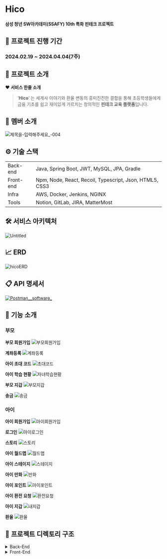 # Hico

#### **삼성 청년 SW아카데미(SSAFY) 10th 특화 핀테크 프로젝트**

## **📅 프로젝트 진행 기간**


### **2024.02.19 ~ 2024.04.04(7주)**

## **🔎 프로젝트 소개**

**❤️ 서비스 한줄 소개**

> ‘**Hico**’ 는 세계사 이야기와 환율 변동의 흥미진진한 결합을 통해 초등학생들에게 금융 기초를 쉽고 재미있게 가르치는 창의적인 **핀테크 교육 플랫폼**입니다.
> 

## **💑 멤버 소개**
![제목을-입력해주세요_-004](/uploads/5f979f4773a18e97468186ae5a57ac25/제목을-입력해주세요_-004.jpg)

## **⚙️ 기술 스택**

| | |
| --- | --- |
| Back-end | Java, Spring Boot, JWT, MySQL, JPA, Gradle |
| Front-end | Npm, Node, React, Recoil, Typescript, Json, HTML5, CSS3 |
| Infra | AWS, Docker, Jenkins, NGINX |
| Tools | Notion, GitLab, JIRA, MatterMost |

## 🛠️ 서비스 아키텍처
![Untitled](/uploads/5c536b676ae5eb951531734120dde791/Untitled.png)



## 📈 ERD
![hicoERD](/uploads/c8cfc0b9757b9bbfbd9b2972ed9c2132/hicoERD.png)


## 📋 API 명세서

[![Postman__software_](/uploads/6ef2480888286a0c8b95e82a062e26b9/Postman__software_.png)](https://documenter.getpostman.com/view/29635180/2sA358ckD5#ebc7ff68-4a43-4829-8412-b37731aeb995)

## **🧾 기능 소개**
### 부모

**부모 회원가입**
![부모회원가입](/uploads/e3357d2fc907d902566ed6c9102c741a/부모회원가입.gif)

**계좌등록**
![계좌등록](/uploads/1605696189ff70d541cd540a57b3e93f/계좌등록.gif)

**아이 초대 코드**
![초대코드](/uploads/fde755ff0f2933cd7f91fdaf5e1c9e5a/초대코드.gif)

**아이 학습 현황**
![자녀학습현황](/uploads/9ad79cf77cb4c776d393f023c8f31039/자녀학습현황.gif)

**부모 지갑**
![부모지갑](/uploads/3a2f8c708a4dcfccf7fa9630b03cc322/부모지갑.gif)

**송금**
![송금](/uploads/7233c706f17263c950343d8dcc74af3a/송금.gif)

### 아이
**아이 회원가입**
![아이회원가입](/uploads/80dcbd7422b9cdfcd2755756a0c6ada8/아이회원가입.gif)

**로그인**
![아이로그인](/uploads/8deb84f3e63497edda61ece5e5fd538f/아이로그인.gif)

**스토리**
![스토리](/uploads/bb348e00e26ce3213430576de685ef8b/스토리.gif)

**아이 월드맵**
![월드맵](/uploads/27162cc66f02ec7299f7fcd2a1934388/월드맵.gif)

**아이 스테이지**
![스테이지](/uploads/f12ed63f8463451252549cb2c022a05a/스테이지.gif)

**아이 만화**
![만화](/uploads/7d2018e02300e3f7a95220ae7f074a45/만화.gif)

**아이 포인트**
![아이포인트](/uploads/dabba718562925008cb4ea2e61e833e4/아이포인트.gif)

**아이 환전 요청**
![환전요청](/uploads/6e93c2906ab581f4ef7efb8dc92cfa69/환전요청.gif)

**아이 지갑**
![내지갑](/uploads/d4177b82966cc1dcc5d78dbcda997db9/내지갑.gif)

**환율**
![환율](/uploads/c278ecbdac3c22566c466495c3cdaaae/환율.gif)


## 📂 프로젝트 디렉토리 구조
<details>
  <summary>
  Back-End
  </summary>

    📦src
     ┣ 📂main
     ┃ ┣ 📂java
     ┃ ┃ ┗ 📂ssafy
     ┃ ┃ ┃ ┗ 📂hico
     ┃ ┃ ┃ ┃ ┣ 📂config
     ┃ ┃ ┃ ┃ ┃ ┣ 📜FilterConfig.java
     ┃ ┃ ┃ ┃ ┃ ┣ 📜S3Config.java
     ┃ ┃ ┃ ┃ ┃ ┣ 📜SecurityConfig.java
     ┃ ┃ ┃ ┃ ┃ ┗ 📜WebConfig.java
     ┃ ┃ ┃ ┃ ┣ 📂domain
     ┃ ┃ ┃ ┃ ┃ ┣ 📂account
     ┃ ┃ ┃ ┃ ┃ ┃ ┣ 📂controller
     ┃ ┃ ┃ ┃ ┃ ┃ ┃ ┗ 📜AccountController.java
     ┃ ┃ ┃ ┃ ┃ ┃ ┣ 📂dto
     ┃ ┃ ┃ ┃ ┃ ┃ ┃ ┣ 📂request
     ┃ ┃ ┃ ┃ ┃ ┃ ┃ ┃ ┣ 📜InquireAccountTransactionRequest.java
     ┃ ┃ ┃ ┃ ┃ ┃ ┃ ┃ ┣ 📜MakeAccountRequest.java
     ┃ ┃ ┃ ┃ ┃ ┃ ┃ ┃ ┣ 📜OpenAccountRequest.java
     ┃ ┃ ┃ ┃ ┃ ┃ ┃ ┃ ┗ 📜RegistrationAccountRequest.java
     ┃ ┃ ┃ ┃ ┃ ┃ ┃ ┗ 📂response
     ┃ ┃ ┃ ┃ ┃ ┃ ┃ ┃ ┣ 📜AccountListResponse.java
     ┃ ┃ ┃ ┃ ┃ ┃ ┃ ┃ ┣ 📜InquireAccountTransactionResponse.java
     ┃ ┃ ┃ ┃ ┃ ┃ ┃ ┃ ┗ 📜OpenAccountResponse.java
     ┃ ┃ ┃ ┃ ┃ ┃ ┣ 📂entity
     ┃ ┃ ┃ ┃ ┃ ┃ ┃ ┗ 📜Account.java
     ┃ ┃ ┃ ┃ ┃ ┃ ┣ 📂repository
     ┃ ┃ ┃ ┃ ┃ ┃ ┃ ┗ 📜AccountRepository.java
     ┃ ┃ ┃ ┃ ┃ ┃ ┗ 📂service
     ┃ ┃ ┃ ┃ ┃ ┃ ┃ ┗ 📜AccountService.java
     ┃ ┃ ┃ ┃ ┃ ┣ 📂book
     ┃ ┃ ┃ ┃ ┃ ┃ ┣ 📂controller
     ┃ ┃ ┃ ┃ ┃ ┃ ┃ ┗ 📜BookController.java
     ┃ ┃ ┃ ┃ ┃ ┃ ┣ 📂dto
     ┃ ┃ ┃ ┃ ┃ ┃ ┃ ┗ 📂request
     ┃ ┃ ┃ ┃ ┃ ┃ ┃ ┃ ┗ 📜BookAddRequest.java
     ┃ ┃ ┃ ┃ ┃ ┃ ┣ 📂entity
     ┃ ┃ ┃ ┃ ┃ ┃ ┃ ┗ 📜BookPage.java
     ┃ ┃ ┃ ┃ ┃ ┃ ┣ 📂repository
     ┃ ┃ ┃ ┃ ┃ ┃ ┃ ┗ 📜BookRepository.java
     ┃ ┃ ┃ ┃ ┃ ┃ ┗ 📂service
     ┃ ┃ ┃ ┃ ┃ ┃ ┃ ┣ 📜BookService.java
     ┃ ┃ ┃ ┃ ┃ ┃ ┃ ┗ 📜S3Uploader.java
     ┃ ┃ ┃ ┃ ┃ ┣ 📂country
     ┃ ┃ ┃ ┃ ┃ ┃ ┣ 📂entity
     ┃ ┃ ┃ ┃ ┃ ┃ ┃ ┗ 📜Country.java
     ┃ ┃ ┃ ┃ ┃ ┃ ┗ 📂repository
     ┃ ┃ ┃ ┃ ┃ ┃ ┃ ┗ 📜CountryRepository.java
     ┃ ┃ ┃ ┃ ┃ ┣ 📂exchangerate
     ┃ ┃ ┃ ┃ ┃ ┃ ┣ 📂controller
     ┃ ┃ ┃ ┃ ┃ ┃ ┃ ┗ 📜ExchangeRateController.java
     ┃ ┃ ┃ ┃ ┃ ┃ ┣ 📂dto
     ┃ ┃ ┃ ┃ ┃ ┃ ┃ ┗ 📂response
     ┃ ┃ ┃ ┃ ┃ ┃ ┃ ┃ ┣ 📜ExchangeRateApiResponse.java
     ┃ ┃ ┃ ┃ ┃ ┃ ┃ ┃ ┗ 📜ExchangeRateFindResponse.java
     ┃ ┃ ┃ ┃ ┃ ┃ ┣ 📂entity
     ┃ ┃ ┃ ┃ ┃ ┃ ┃ ┣ 📜ExchangeRate.java
     ┃ ┃ ┃ ┃ ┃ ┃ ┃ ┗ 📜Variation.java
     ┃ ┃ ┃ ┃ ┃ ┃ ┣ 📂repository
     ┃ ┃ ┃ ┃ ┃ ┃ ┃ ┗ 📜ExchangeRateRepository.java
     ┃ ┃ ┃ ┃ ┃ ┃ ┗ 📂service
     ┃ ┃ ┃ ┃ ┃ ┃ ┃ ┗ 📜ExchangeRateService.java
     ┃ ┃ ┃ ┃ ┃ ┣ 📂history
     ┃ ┃ ┃ ┃ ┃ ┃ ┣ 📂dto
     ┃ ┃ ┃ ┃ ┃ ┃ ┃ ┗ 📂response
     ┃ ┃ ┃ ┃ ┃ ┃ ┃ ┃ ┣ 📜HistoryFindResponse.java
     ┃ ┃ ┃ ┃ ┃ ┃ ┃ ┃ ┗ 📜HistoryRec.java
     ┃ ┃ ┃ ┃ ┃ ┃ ┣ 📂entity
     ┃ ┃ ┃ ┃ ┃ ┃ ┃ ┗ 📜History.java
     ┃ ┃ ┃ ┃ ┃ ┃ ┗ 📂repository
     ┃ ┃ ┃ ┃ ┃ ┃ ┃ ┗ 📜HistoryRepository.java
     ┃ ┃ ┃ ┃ ┃ ┣ 📂member
     ┃ ┃ ┃ ┃ ┃ ┃ ┣ 📂controller
     ┃ ┃ ┃ ┃ ┃ ┃ ┃ ┣ 📜ChildController.java
     ┃ ┃ ┃ ┃ ┃ ┃ ┃ ┣ 📜MemberController.java
     ┃ ┃ ┃ ┃ ┃ ┃ ┃ ┗ 📜ParentController.java
     ┃ ┃ ┃ ┃ ┃ ┃ ┣ 📂dto
     ┃ ┃ ┃ ┃ ┃ ┃ ┃ ┣ 📂request
     ┃ ┃ ┃ ┃ ┃ ┃ ┃ ┃ ┣ 📜BankAccountBalanceRequest.java
     ┃ ┃ ┃ ┃ ┃ ┃ ┃ ┃ ┣ 📜BankMemberCreateRequest.java
     ┃ ┃ ┃ ┃ ┃ ┃ ┃ ┃ ┣ 📜BankMemberSearchRequest.java
     ┃ ┃ ┃ ┃ ┃ ┃ ┃ ┃ ┣ 📜MemberLoginRequest.java
     ┃ ┃ ┃ ┃ ┃ ┃ ┃ ┃ ┣ 📜MemberSignUpRequest.java
     ┃ ┃ ┃ ┃ ┃ ┃ ┃ ┃ ┣ 📜ParentAccountTransferRequest.java
     ┃ ┃ ┃ ┃ ┃ ┃ ┃ ┃ ┗ 📜ParentSendMoneyRequest.java
     ┃ ┃ ┃ ┃ ┃ ┃ ┃ ┗ 📂response
     ┃ ┃ ┃ ┃ ┃ ┃ ┃ ┃ ┣ 📜AccountBalanceResponse.java
     ┃ ┃ ┃ ┃ ┃ ┃ ┃ ┃ ┣ 📜BankMemberSearchResponse.java
     ┃ ┃ ┃ ┃ ┃ ┃ ┃ ┃ ┣ 📜ChildInfoResponse.java
     ┃ ┃ ┃ ┃ ┃ ┃ ┃ ┃ ┣ 📜ChildPointResponse.java
     ┃ ┃ ┃ ┃ ┃ ┃ ┃ ┃ ┣ 📜ChildQuizStatusResponse.java
     ┃ ┃ ┃ ┃ ┃ ┃ ┃ ┃ ┣ 📜LoginResponse.java
     ┃ ┃ ┃ ┃ ┃ ┃ ┃ ┃ ┗ 📜MemberSignUpResponse.java
     ┃ ┃ ┃ ┃ ┃ ┃ ┣ 📂entity
     ┃ ┃ ┃ ┃ ┃ ┃ ┃ ┣ 📜Gender.java
     ┃ ┃ ┃ ┃ ┃ ┃ ┃ ┣ 📜Member.java
     ┃ ┃ ┃ ┃ ┃ ┃ ┃ ┗ 📜Role.java
     ┃ ┃ ┃ ┃ ┃ ┃ ┣ 📂repository
     ┃ ┃ ┃ ┃ ┃ ┃ ┃ ┗ 📜MemberRepository.java
     ┃ ┃ ┃ ┃ ┃ ┃ ┗ 📂service
     ┃ ┃ ┃ ┃ ┃ ┃ ┃ ┣ 📜ChildService.java
     ┃ ┃ ┃ ┃ ┃ ┃ ┃ ┣ 📜MemberService.java
     ┃ ┃ ┃ ┃ ┃ ┃ ┃ ┗ 📜ParentService.java
     ┃ ┃ ┃ ┃ ┃ ┣ 📂point
     ┃ ┃ ┃ ┃ ┃ ┃ ┣ 📂controller
     ┃ ┃ ┃ ┃ ┃ ┃ ┃ ┗ 📜PointController.java
     ┃ ┃ ┃ ┃ ┃ ┃ ┣ 📂dto
     ┃ ┃ ┃ ┃ ┃ ┃ ┃ ┣ 📂response
     ┃ ┃ ┃ ┃ ┃ ┃ ┃ ┃ ┗ 📜MyPointResponse.java
     ┃ ┃ ┃ ┃ ┃ ┃ ┃ ┗ 📜ChildApplyTranRequest.java
     ┃ ┃ ┃ ┃ ┃ ┃ ┣ 📂entity
     ┃ ┃ ┃ ┃ ┃ ┃ ┃ ┗ 📜FrPoint.java
     ┃ ┃ ┃ ┃ ┃ ┃ ┣ 📂repository
     ┃ ┃ ┃ ┃ ┃ ┃ ┃ ┗ 📜FrPointRepository.java
     ┃ ┃ ┃ ┃ ┃ ┃ ┗ 📂service
     ┃ ┃ ┃ ┃ ┃ ┃ ┃ ┗ 📜PointService.java
     ┃ ┃ ┃ ┃ ┃ ┣ 📂quiz
     ┃ ┃ ┃ ┃ ┃ ┃ ┣ 📂entity
     ┃ ┃ ┃ ┃ ┃ ┃ ┃ ┣ 📜Difficulty.java
     ┃ ┃ ┃ ┃ ┃ ┃ ┃ ┣ 📜Quiz.java
     ┃ ┃ ┃ ┃ ┃ ┃ ┃ ┣ 📜QuizLevel.java
     ┃ ┃ ┃ ┃ ┃ ┃ ┃ ┣ 📜QuizStatus.java
     ┃ ┃ ┃ ┃ ┃ ┃ ┃ ┗ 📜QuizType.java
     ┃ ┃ ┃ ┃ ┃ ┃ ┗ 📂repository
     ┃ ┃ ┃ ┃ ┃ ┃ ┃ ┣ 📜QuizRepository.java
     ┃ ┃ ┃ ┃ ┃ ┃ ┃ ┗ 📜QuizStatusRepository.java
     ┃ ┃ ┃ ┃ ┃ ┣ 📂stage
     ┃ ┃ ┃ ┃ ┃ ┃ ┣ 📂controller
     ┃ ┃ ┃ ┃ ┃ ┃ ┃ ┗ 📜StageController.java
     ┃ ┃ ┃ ┃ ┃ ┃ ┣ 📂dto
     ┃ ┃ ┃ ┃ ┃ ┃ ┃ ┣ 📂request
     ┃ ┃ ┃ ┃ ┃ ┃ ┃ ┃ ┣ 📜QuizResult.java
     ┃ ┃ ┃ ┃ ┃ ┃ ┃ ┃ ┗ 📜StageQuizSaveRequest.java
     ┃ ┃ ┃ ┃ ┃ ┃ ┃ ┗ 📂response
     ┃ ┃ ┃ ┃ ┃ ┃ ┃ ┃ ┣ 📜Page.java
     ┃ ┃ ┃ ┃ ┃ ┃ ┃ ┃ ┣ 📜ProgressRate.java
     ┃ ┃ ┃ ┃ ┃ ┃ ┃ ┃ ┣ 📜QuizInfo.java
     ┃ ┃ ┃ ┃ ┃ ┃ ┃ ┃ ┣ 📜StageBookFindResponse.java
     ┃ ┃ ┃ ┃ ┃ ┃ ┃ ┃ ┣ 📜StageChildFindResponse.java
     ┃ ┃ ┃ ┃ ┃ ┃ ┃ ┃ ┣ 📜StageCountryFindResponse.java
     ┃ ┃ ┃ ┃ ┃ ┃ ┃ ┃ ┗ 📜StageQuizFindResponse.java
     ┃ ┃ ┃ ┃ ┃ ┃ ┣ 📂entity
     ┃ ┃ ┃ ┃ ┃ ┃ ┃ ┣ 📜Season.java
     ┃ ┃ ┃ ┃ ┃ ┃ ┃ ┣ 📜Stage.java
     ┃ ┃ ┃ ┃ ┃ ┃ ┃ ┗ 📜StageStatus.java
     ┃ ┃ ┃ ┃ ┃ ┃ ┣ 📂repository
     ┃ ┃ ┃ ┃ ┃ ┃ ┃ ┣ 📜StageRepository.java
     ┃ ┃ ┃ ┃ ┃ ┃ ┃ ┗ 📜StageStatusRepository.java
     ┃ ┃ ┃ ┃ ┃ ┃ ┗ 📂service
     ┃ ┃ ┃ ┃ ┃ ┃ ┃ ┗ 📜StageService.java
     ┃ ┃ ┃ ┃ ┃ ┣ 📂transaction
     ┃ ┃ ┃ ┃ ┃ ┃ ┣ 📂dto
     ┃ ┃ ┃ ┃ ┃ ┃ ┃ ┣ 📂request
     ┃ ┃ ┃ ┃ ┃ ┃ ┃ ┗ 📂response
     ┃ ┃ ┃ ┃ ┃ ┃ ┃ ┃ ┣ 📜AccountAndFrTranResponse.java
     ┃ ┃ ┃ ┃ ┃ ┃ ┃ ┃ ┣ 📜ChildForeignTransactionResponse.java
     ┃ ┃ ┃ ┃ ┃ ┃ ┃ ┃ ┗ 📜FrTransactionResponse.java
     ┃ ┃ ┃ ┃ ┃ ┃ ┣ 📂entity
     ┃ ┃ ┃ ┃ ┃ ┃ ┃ ┗ 📜FrTransaction.java
     ┃ ┃ ┃ ┃ ┃ ┃ ┗ 📂repository
     ┃ ┃ ┃ ┃ ┃ ┃ ┃ ┗ 📜FrTransactionRepository.java
     ┃ ┃ ┃ ┃ ┃ ┗ 📂wallet
     ┃ ┃ ┃ ┃ ┃ ┃ ┣ 📂entity
     ┃ ┃ ┃ ┃ ┃ ┃ ┃ ┗ 📜FrWallet.java
     ┃ ┃ ┃ ┃ ┃ ┃ ┗ 📂repository
     ┃ ┃ ┃ ┃ ┃ ┃ ┃ ┗ 📜FrWalletRepository.java
     ┃ ┃ ┃ ┃ ┣ 📂global
     ┃ ┃ ┃ ┃ ┃ ┣ 📂annotation
     ┃ ┃ ┃ ┃ ┃ ┃ ┗ 📜LoginOnly.java
     ┃ ┃ ┃ ┃ ┃ ┣ 📂aspect
     ┃ ┃ ┃ ┃ ┃ ┃ ┗ 📜LoginAspect.java
     ┃ ┃ ┃ ┃ ┃ ┣ 📂bank
     ┃ ┃ ┃ ┃ ┃ ┃ ┣ 📂dto
     ┃ ┃ ┃ ┃ ┃ ┃ ┃ ┣ 📂request
     ┃ ┃ ┃ ┃ ┃ ┃ ┃ ┃ ┣ 📜Header.java
     ┃ ┃ ┃ ┃ ┃ ┃ ┃ ┃ ┗ 📜HeaderRequest.java
     ┃ ┃ ┃ ┃ ┃ ┃ ┃ ┗ 📂response
     ┃ ┃ ┃ ┃ ┃ ┃ ┃ ┃ ┗ 📜HeaderResponse.java
     ┃ ┃ ┃ ┃ ┃ ┃ ┣ 📜BankApi.java
     ┃ ┃ ┃ ┃ ┃ ┃ ┣ 📜BankApiClient.java
     ┃ ┃ ┃ ┃ ┃ ┃ ┣ 📜BankErrorResponse.java
     ┃ ┃ ┃ ┃ ┃ ┃ ┗ 📜BankProperties.java
     ┃ ┃ ┃ ┃ ┃ ┣ 📂entity
     ┃ ┃ ┃ ┃ ┃ ┃ ┗ 📜BaseTimeEntity.java
     ┃ ┃ ┃ ┃ ┃ ┣ 📂filter
     ┃ ┃ ┃ ┃ ┃ ┃ ┣ 📜CorsFilter.java
     ┃ ┃ ┃ ┃ ┃ ┃ ┗ 📜JwtAuthenticationFilter.java
     ┃ ┃ ┃ ┃ ┃ ┣ 📂jwt
     ┃ ┃ ┃ ┃ ┃ ┃ ┣ 📜AuthInfo.java
     ┃ ┃ ┃ ┃ ┃ ┃ ┣ 📜JwtTokenProvider.java
     ┃ ┃ ┃ ┃ ┃ ┃ ┗ 📜TokenResponse.java
     ┃ ┃ ┃ ┃ ┃ ┗ 📂response
     ┃ ┃ ┃ ┃ ┃ ┃ ┣ 📂error
     ┃ ┃ ┃ ┃ ┃ ┃ ┃ ┣ 📂exception
     ┃ ┃ ┃ ┃ ┃ ┃ ┃ ┃ ┣ 📜BankException.java
     ┃ ┃ ┃ ┃ ┃ ┃ ┃ ┃ ┣ 📜CustomException.java
     ┃ ┃ ┃ ┃ ┃ ┃ ┃ ┃ ┗ 📜ExceptionController.java
     ┃ ┃ ┃ ┃ ┃ ┃ ┃ ┣ 📜ErrorCode.java
     ┃ ┃ ┃ ┃ ┃ ┃ ┃ ┗ 📜ErrorResponseEntity.java
     ┃ ┃ ┃ ┃ ┃ ┃ ┗ 📂success
     ┃ ┃ ┃ ┃ ┃ ┃ ┃ ┣ 📜CommonResponseEntity.java
     ┃ ┃ ┃ ┃ ┃ ┃ ┃ ┗ 📜SuccessCode.java
     ┃ ┃ ┃ ┃ ┗ 📜HicoApplication.java
     ┃ ┗ 📂resources
     ┃ ┃ ┣ 📂db
     ┃ ┃ ┃ ┗ 📜data.sql
     ┃ ┃ ┣ 📜application-secret.properties
     ┃ ┃ ┗ 📜application.yml
     ┗ 📂test
     ┃ ┗ 📂java
     ┃ ┃ ┗ 📂ssafy
     ┃ ┃ ┃ ┗ 📂hico
     ┃ ┃ ┃ ┃ ┗ 📜HicoApplicationTests.java
</details>

<details>
  <summary>
  Front-End
  </summary>

    📦src
     ┣ 📂api
     ┃ ┣ 📜account.ts
     ┃ ┣ 📜child.ts
     ┃ ┣ 📜childPoint.ts
     ┃ ┣ 📜currency.ts
     ┃ ┣ 📜member.ts
     ┃ ┗ 📜parent.ts
     ┣ 📂assets
     ┃ ┣ 📂lottie
     ┃ ┃ ┣ 📜america.json
     ┃ ┃ ┣ 📜bchina.json
     ┃ ┃ ┣ 📜bjapan.json
     ┃ ┃ ┣ 📜china-location-pin.json
     ┃ ┃ ┣ 📜china.json
     ┃ ┃ ┣ 📜europe.json
     ┃ ┃ ┣ 📜italy-location-pin.json
     ┃ ┃ ┣ 📜japan-flag.json
     ┃ ┃ ┣ 📜japan-location-pin.json
     ┃ ┃ ┣ 📜japan.json
     ┃ ┃ ┣ 📜japan1.json
     ┃ ┃ ┣ 📜japan2.json
     ┃ ┃ ┣ 📜japan3.json
     ┃ ┃ ┣ 📜one-star-badge.json
     ┃ ┃ ┣ 📜pinjapan.json
     ┃ ┃ ┣ 📜star.json
     ┃ ┃ ┗ 📜usa-location-pin.json
     ┃ ┣ 📜activated_1.png
     ┃ ┣ 📜activated_2.png
     ┃ ┣ 📜activated_3.png
     ┃ ┣ 📜activated_4.png
     ┃ ┣ 📜activated_5.png
     ┃ ┣ 📜arrow.png
     ┃ ┣ 📜back-d3.png
     ┃ ┣ 📜back.png
     ┃ ┣ 📜background_basic.png
     ┃ ┣ 📜back_b.jpg
     ┃ ┣ 📜back_china.png
     ┃ ┣ 📜back_d.jpg
     ┃ ┣ 📜back_d2.jpg
     ┃ ┣ 📜back_italy.png
     ┃ ┣ 📜back_japan.png
     ┃ ┣ 📜back_usa.png
     ┃ ┣ 📜basicsky.PNG
     ┃ ┣ 📜boy.png
     ┃ ┣ 📜chinaflag.PNG
     ┃ ┣ 📜chinamap.png
     ┃ ┣ 📜chinapin.png
     ┃ ┣ 📜countrymapbackground.png
     ┃ ┣ 📜down.png
     ┃ ┣ 📜downicon.png
     ┃ ┣ 📜europeflag.PNG
     ┃ ┣ 📜failed.png
     ┃ ┣ 📜fairy_china.png
     ┃ ┣ 📜fairy_italy.png
     ┃ ┣ 📜fairy_japan.png
     ┃ ┣ 📜fairy_usa.png
     ┃ ┣ 📜flag_china.png
     ┃ ┣ 📜flag_europe.png
     ┃ ┣ 📜flag_japan.png
     ┃ ┣ 📜flag_usa.png
     ┃ ┣ 📜forest.jpg
     ┃ ┣ 📜fuel.png
     ┃ ┣ 📜girl.png
     ┃ ┣ 📜globe.PNG
     ┃ ┣ 📜goTonext.png
     ┃ ┣ 📜goToprevious.png
     ┃ ┣ 📜grandpa.png
     ┃ ┣ 📜italymap.png
     ┃ ┣ 📜italypin.png
     ┃ ┣ 📜japanese-fan.png
     ┃ ┣ 📜japanflag.PNG
     ┃ ┣ 📜japanmap.png
     ┃ ┣ 📜japanpin.png
     ┃ ┣ 📜KakaoTalk_20240402_212047197.png
     ┃ ┣ 📜lab.png
     ┃ ┣ 📜login_singup_background.png
     ┃ ┣ 📜logo.png
     ┃ ┣ 📜moneycomplete.png
     ┃ ┣ 📜moneysending.png
     ┃ ┣ 📜next.png
     ┃ ┣ 📜next_q.png
     ┃ ┣ 📜nochild_boy.png
     ┃ ┣ 📜oval.png
     ┃ ┣ 📜play.png
     ┃ ┣ 📜preview.png
     ┃ ┣ 📜preview_q.png
     ┃ ┣ 📜profile_boy1.png
     ┃ ┣ 📜profile_boy2.png
     ┃ ┣ 📜profile_boy3.png
     ┃ ┣ 📜profile_boy4.png
     ┃ ┣ 📜profile_girl1.png
     ┃ ┣ 📜profile_girl2.png
     ┃ ┣ 📜profile_girl3.png
     ┃ ┣ 📜profile_girl4.png
     ┃ ┣ 📜questionmark.png
     ┃ ┣ 📜QuizComponent.png
     ┃ ┣ 📜rectangle.png
     ┃ ┣ 📜sakura.png
     ┃ ┣ 📜skybasic.jpg
     ┃ ┣ 📜spaceship.png
     ┃ ┣ 📜StageComponent.png
     ┃ ┣ 📜stop.png
     ┃ ┣ 📜storylab.png
     ┃ ┣ 📜storynext.png
     ┃ ┣ 📜storyprev.png
     ┃ ┣ 📜storyspaceship.png
     ┃ ┣ 📜storytimemachine.png
     ┃ ┣ 📜success.png
     ┃ ┣ 📜timemachine.png
     ┃ ┣ 📜unactivated_2.png
     ┃ ┣ 📜unactivated_3.png
     ┃ ┣ 📜unactivated_4.png
     ┃ ┣ 📜unactivated_5.png
     ┃ ┣ 📜up.png
     ┃ ┣ 📜updow.png
     ┃ ┣ 📜upicon.png
     ┃ ┣ 📜usaflag.PNG
     ┃ ┣ 📜usamap.png
     ┃ ┣ 📜usapin.png
     ┃ ┣ 📜wallet.png
     ┃ ┗ 📜worldmap.jpg
     ┣ 📂components
     ┃ ┣ 📂account
     ┃ ┃ ┣ 📜completeaccount.module.css
     ┃ ┃ ┣ 📜CompleteAccount.tsx
     ┃ ┃ ┣ 📜createaccount.module.css
     ┃ ┃ ┣ 📜CreateAccount.tsx
     ┃ ┃ ┣ 📜registeraccount.module.css
     ┃ ┃ ┣ 📜RegisterAccount.tsx
     ┃ ┃ ┗ 📜RegisterAccountPassword.tsx
     ┃ ┣ 📂childwallet
     ┃ ┃ ┣ 📜AskComplete.module.css
     ┃ ┃ ┣ 📜AskComplete.tsx
     ┃ ┃ ┣ 📜askWon.module.css
     ┃ ┃ ┣ 📜AskWon.tsx
     ┃ ┃ ┣ 📜ChildWallet.tsx
     ┃ ┃ ┣ 📜HistoryDetail.module.css
     ┃ ┃ ┣ 📜HistoryDetail.tsx
     ┃ ┃ ┣ 📜myaccount.module.css
     ┃ ┃ ┣ 📜MyAccount.tsx
     ┃ ┃ ┣ 📜mypoint.module.css
     ┃ ┃ ┗ 📜MyPoint.tsx
     ┃ ┣ 📂mainchild
     ┃ ┃ ┣ 📜Cartoon.module.css
     ┃ ┃ ┣ 📜Cartoon.tsx
     ┃ ┃ ┣ 📜China.module.css
     ┃ ┃ ┣ 📜China.tsx
     ┃ ┃ ┣ 📜ChinaStage.module.css
     ┃ ┃ ┣ 📜ChinaStage.tsx
     ┃ ┃ ┣ 📜Italy.module.css
     ┃ ┃ ┣ 📜Italy.tsx
     ┃ ┃ ┣ 📜ItalyStage.module.css
     ┃ ┃ ┣ 📜ItalyStage.tsx
     ┃ ┃ ┣ 📜Japan.module.css
     ┃ ┃ ┣ 📜Japan.tsx
     ┃ ┃ ┣ 📜JapanStage.module.css
     ┃ ┃ ┣ 📜JapanStage.tsx
     ┃ ┃ ┣ 📜Loading.tsx
     ┃ ┃ ┣ 📜MainChild.tsx
     ┃ ┃ ┣ 📜navbar.tsx
     ┃ ┃ ┣ 📜Quiz.module.css
     ┃ ┃ ┣ 📜Quiz.tsx
     ┃ ┃ ┣ 📜QuizStart.module.css
     ┃ ┃ ┣ 📜QuizStart.tsx
     ┃ ┃ ┣ 📜Result.module.css
     ┃ ┃ ┣ 📜Result.tsx
     ┃ ┃ ┣ 📜Story.module.css
     ┃ ┃ ┣ 📜Story.tsx
     ┃ ┃ ┣ 📜USA.module.css
     ┃ ┃ ┣ 📜USA.tsx
     ┃ ┃ ┣ 📜USAStage.module.css
     ┃ ┃ ┣ 📜USAStage.tsx
     ┃ ┃ ┣ 📜worldmap.module.css
     ┃ ┃ ┗ 📜WorldMap.tsx
     ┃ ┣ 📂mainparent
     ┃ ┃ ┣ 📜childadd.module.css
     ┃ ┃ ┣ 📜ChildAdd.tsx
     ┃ ┃ ┣ 📜childstatus.module.css
     ┃ ┃ ┣ 📜ChildStatus.tsx
     ┃ ┃ ┣ 📜MainParent.tsx
     ┃ ┃ ┣ 📜nochild.module.css
     ┃ ┃ ┗ 📜NoChild.tsx
     ┃ ┣ 📂parentcurrency
     ┃ ┃ ┣ 📜Currency.module.css
     ┃ ┃ ┣ 📜Currency.tsx
     ┃ ┃ ┣ 📜CurrencyDetail.module.css
     ┃ ┃ ┗ 📜CurrencyDetail.tsx
     ┃ ┣ 📂parentwallet
     ┃ ┃ ┣ 📜ParentWallet.tsx
     ┃ ┃ ┣ 📜request.module.css
     ┃ ┃ ┣ 📜Request.tsx
     ┃ ┃ ┣ 📜sending.module.css
     ┃ ┃ ┣ 📜Sending.tsx
     ┃ ┃ ┣ 📜sendingcomplete.module.css
     ┃ ┃ ┗ 📜SendingComplete.tsx
     ┃ ┗ 📂signup
     ┃ ┃ ┣ 📜signup.module.css
     ┃ ┃ ┣ 📜Signup.tsx
     ┃ ┃ ┣ 📜SignupAccount.tsx
     ┃ ┃ ┣ 📜signupcomplete.module.css
     ┃ ┃ ┗ 📜SignupComplete.tsx
     ┣ 📂pages
     ┃ ┣ 📂account
     ┃ ┃ ┗ 📜index.tsx
     ┃ ┣ 📂childwallet
     ┃ ┃ ┣ 📜index.tsx
     ┃ ┃ ┗ 📜navbar.tsx
     ┃ ┣ 📂login
     ┃ ┃ ┣ 📜index.tsx
     ┃ ┃ ┗ 📜login.module.css
     ┃ ┣ 📂mainchild
     ┃ ┃ ┗ 📜index.tsx
     ┃ ┣ 📂mainparent
     ┃ ┃ ┣ 📜index.tsx
     ┃ ┃ ┗ 📜navbar.tsx
     ┃ ┣ 📂parentcurrency
     ┃ ┃ ┗ 📜index.tsx
     ┃ ┣ 📂parentwallet
     ┃ ┃ ┗ 📜index.tsx
     ┃ ┣ 📂signup
     ┃ ┃ ┗ 📜index.tsx
     ┃ ┗ 📜tts.tsx
     ┣ 📂state
     ┃ ┣ 📜AccountAtoms.ts
     ┃ ┣ 📜AccountSelectors.ts
     ┃ ┣ 📜childselectors.ts
     ┃ ┣ 📜currencyatoms.ts
     ┃ ┣ 📜currencyselectors.ts
     ┃ ┣ 📜MainChildSelector.ts
     ┃ ┣ 📜Parentatoms.ts
     ┃ ┣ 📜Parentselectors.ts
     ┃ ┣ 📜StageSubjectAtoms.ts
     ┃ ┗ 📜StageSubjectSelectors.ts
     ┣ 📜App.css
     ┣ 📜App.tsx
     ┣ 📜axios.ts
     ┣ 📜global.d.ts
     ┣ 📜index.css
     ┣ 📜index.js
     ┣ 📜index.tsx
     ┣ 📜Loading.tsx
     ┣ 📜reportWebVitals.ts
     ┣ 📜routes.tsx
     ┣ 📜setupTests.ts
     ┗ 📜theme.ts
</details>
